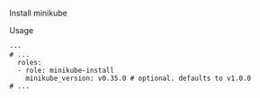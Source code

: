 Install minikube

Usage
```
---
# ...
  roles:
  - role: minikube-install
    minikube_version: v0.35.0 # optional. defaults to v1.0.0
# ...
```
